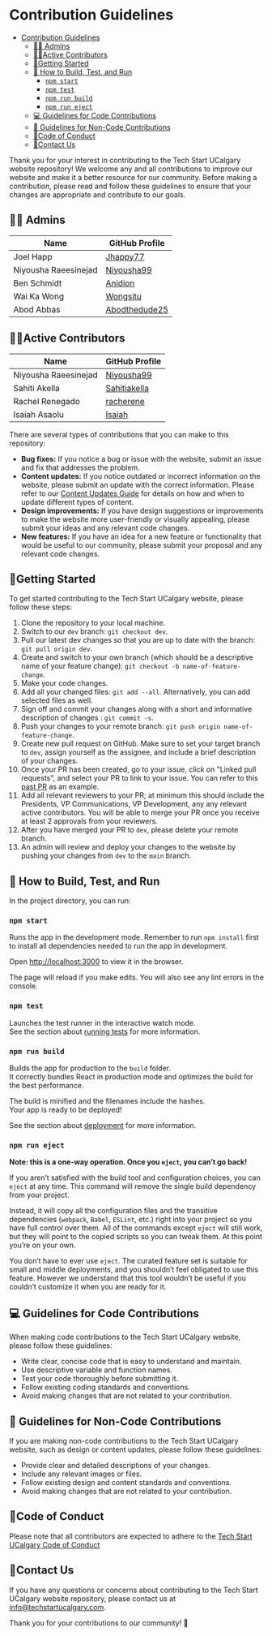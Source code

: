 # Contribution Guidelines

- [Contribution Guidelines](#contribution-guidelines)
  - [👩‍⚖️ Admins](#️-admins)
  - [👩‍💻Active Contributors](#active-contributors)
  - [🌟Getting Started](#getting-started)
  - [🧪 How to Build, Test, and Run](#-how-to-build-test-and-run)
    - [`npm start`](#npm-start)
    - [`npm test`](#npm-test)
    - [`npm run build`](#npm-run-build)
    - [`npm run eject`](#npm-run-eject)
  - [💻 Guidelines for Code Contributions](#-guidelines-for-code-contributions)
  - [🎨 Guidelines for Non-Code Contributions](#-guidelines-for-non-code-contributions)
  - [📃Code of Conduct](#code-of-conduct)
  - [📩Contact Us](#contact-us)

Thank you for your interest in contributing to the Tech Start UCalgary website repository! We welcome any and all contributions to improve our website and make it a better resource for our community. Before making a contribution, please read and follow these guidelines to ensure that your changes are appropriate and contribute to our goals.

## 👩‍⚖️ Admins

| Name                 | GitHub Profile                                    |
| -------------------- | ------------------------------------------------- |
| Joel Happ            | [Jhappy77](https://github.com/Jhappy77)           |
| Niyousha Raeesinejad | [Niyousha99](https://github.com/Niyousha99)       |
| Ben Schmidt          | [Anidion](https://github.com/Anidion)             |
| Wai Ka Wong          | [Wongsitu](https://github.com/wongsitu/)          |
| Abod Abbas           | [Abodthedude25](https://github.com/abodthedude25) |

## 👩‍💻Active Contributors

| Name                 | GitHub Profile                                  |
| -------------------- | ----------------------------------------------- |
| Niyousha Raeesinejad | [Niyousha99](https://github.com/Niyousha99)     |
| Sahiti Akella        | [Sahitiakella](https://github.com/Sahitiakella) |
| Rachel Renegado      | [racherene](https://github.com/racherene)       |
| Isaiah Asaolu        | [Isaiah](https://github.com/IsaiahA21)          |

There are several types of contributions that you can make to this repository:

- **Bug fixes:** If you notice a bug or issue with the website, submit an issue and fix that addresses the problem.
- **Content updates:** If you notice outdated or incorrect information on the website, please submit an update with the correct information. Please refer to our [Content Updates Guide](./content-updates.md) for details on how and when to update different types of content.
- **Design improvements:** If you have design suggestions or improvements to make the website more user-friendly or visually appealing, please submit your ideas and any relevant code changes.
- **New features:** If you have an idea for a new feature or functionality that would be useful to our community, please submit your proposal and any relevant code changes.

## 🌟Getting Started

To get started contributing to the Tech Start UCalgary website, please follow these steps:

1. Clone the repository to your local machine.
2. Switch to our `dev` branch: `git checkout dev`.
3. Pull our latest dev changes so that you are up to date with the branch: `git pull origin dev`.
4. Create and switch to your own branch (which should be a descriptive name of your feature change): `git checkout -b name-of-feature-change`.
5. Make your code changes.
6. Add all your changed files: `git add --all`. Alternatively, you can add selected files as well.
7. Sign off and commit your changes along with a short and informative description of changes : `git commit -s`.
8. Push your changes to your remote branch: `git push origin name-of-feature-change`.
9. Create new pull request on GitHub. Make sure to set your target branch to `dev`, assign yourself as the assignee, and include a brief description of your changes.
10. Once your PR has been created, go to your issue, click on "Linked pull requests", and select your PR to link to your issue. You can refer to this [past PR](https://github.com/Tech-Start-UCalgary/tsu-website/pull/303) as an example.
11. Add all relevant reviewers to your PR; at minimum this should include the Presidents, VP Communications, VP Development, any any relevant active contributors. You will be able to merge your PR once you receive at least 2 approvals from your reviewers.
12. After you have merged your PR to `dev`, please delete your remote branch.
13. An admin will review and deploy your changes to the website by pushing your changes from `dev` to the `main` branch.

## 🧪 How to Build, Test, and Run

In the project directory, you can run:

### `npm start`

Runs the app in the development mode. Remember to run `npm install` first to install all dependencies needed to run the app in development.

Open [http://localhost:3000](http://localhost:3000) to view it in the browser.

The page will reload if you make edits. You will also see any lint errors in the console.

### `npm test`

Launches the test runner in the interactive watch mode.\
See the section about [running tests](https://facebook.github.io/create-react-app/docs/running-tests) for more information.

### `npm run build`

Builds the app for production to the `build` folder.\
It correctly bundles React in production mode and optimizes the build for the best performance.

The build is minified and the filenames include the hashes.\
Your app is ready to be deployed!

See the section about [deployment](https://facebook.github.io/create-react-app/docs/deployment) for more information.

### `npm run eject`

**Note: this is a one-way operation. Once you `eject`, you can’t go back!**

If you aren’t satisfied with the build tool and configuration choices, you can `eject` at any time. This command will remove the single build dependency from your project.

Instead, it will copy all the configuration files and the transitive dependencies (`webpack`, `Babel`, `ESLint`, etc.) right into your project so you have full control over them. All of the commands except `eject` will still work, but they will point to the copied scripts so you can tweak them. At this point you’re on your own.

You don’t have to ever use `eject`. The curated feature set is suitable for small and middle deployments, and you shouldn’t feel obligated to use this feature. However we understand that this tool wouldn’t be useful if you couldn’t customize it when you are ready for it.

## 💻 Guidelines for Code Contributions

When making code contributions to the Tech Start UCalgary website, please follow these guidelines:

- Write clear, concise code that is easy to understand and maintain.
- Use descriptive variable and function names.
- Test your code thoroughly before submitting it.
- Follow existing coding standards and conventions.
- Avoid making changes that are not related to your contribution.

## 🎨 Guidelines for Non-Code Contributions

If you are making non-code contributions to the Tech Start UCalgary website, such as design or content updates, please follow these guidelines:

- Provide clear and detailed descriptions of your changes.
- Include any relevant images or files.
- Follow existing design and content standards and conventions.
- Avoid making changes that are not related to your contribution.

## 📃Code of Conduct

Please note that all contributors are expected to adhere to the [Tech Start UCalgary Code of Conduct](CODE_OF_CONDUCT.md)

## 📩Contact Us

If you have any questions or concerns about contributing to the Tech Start UCalgary website repository, please contact us at info@techstartucalgary.com.

Thank you for your contributions to our community! 👐
